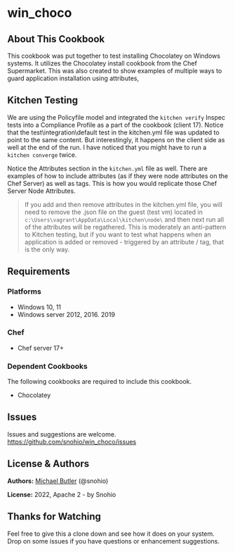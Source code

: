 # win_choco

## About This Cookbook

This cookbook was put together to test installing Chocolatey on Windows systems. It utilizes the Chocolatey install cookbook from the Chef Supermarket. This was also created to show examples of multiple ways to guard application installation using attributes,  

## Kitchen Testing

We are using the Policyfile model and integrated the `kitchen verify` Inspec tests into a Compliance Profile as a part of the cookbook (client 17). Notice that the test\integration\default test in the kitchen.yml file was updated to point to the same content. But interestingly, it happens on the client side as well at the end of the run. I have noticed that you might have to run a `kitchen converge` twice.

Notice the Attributes section in the `kitchen.yml` file as well. There are examples of how to include attributes (as if they were node attributes on the Chef Server) as well as tags. This is how you would replicate those Chef Server Node Attributes.

> If you add and then remove attributes in the kitchen.yml file, you will need to remove the .json file on the guest (test vm) located in `c:\Users\vagrant\AppData\Local\kitchen\node\` and then next run all of the attributes will be regathered. This is moderately an anti-pattern to Kitchen testing, but if you want to test what happens when an application is added or removed - triggered by an attribute / tag, that is the only way.

## Requirements

### Platforms

* Windows 10, 11
* Windows server 2012, 2016. 2019

### Chef

* Chef server 17+

### Dependent Cookbooks

The following cookbooks are required to include this cookbook.

* Chocolatey

## Issues

Issues and suggestions are welcome. https://github.com/snohio/win_choco/issues

## License & Authors

**Authors:** [Michael Butler](mailto:snohio@gmail.com) (@snohio)

**License:** 2022, Apache 2 - by Snohio

## Thanks for Watching

Feel free to give this a clone down and see how it does on your system. Drop on some issues if you have questions or enhancement suggestions.